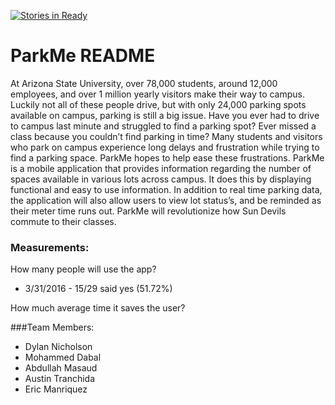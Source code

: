 [![Stories in Ready](https://badge.waffle.io/asu-cis-capstone/parkme.png?label=ready&title=Ready)](https://waffle.io/asu-cis-capstone/parkme)
# ParkMe README

At Arizona State University, over 78,000 students, around 12,000 employees, and over 1 million yearly visitors make their way to campus. Luckily not all of these people drive, but with only 24,000 parking spots available on campus, parking is still a big issue. Have you ever had to drive to campus last minute and struggled to find a parking spot? Ever missed a class because you couldn’t find parking in time? Many students and visitors who park on campus experience long delays and frustration while trying to find a parking space. ParkMe hopes to help ease these frustrations. ParkMe is a mobile application that provides information regarding the number of spaces available in various lots across campus. It does this by displaying functional and easy to use information. In addition to real time parking data, the application will also allow users to view lot status’s, and be reminded as their meter time runs out. ParkMe will revolutionize how Sun Devils commute to their classes.

### Measurements:

How many people will use the app?
 - 3/31/2016 - 15/29 said yes (51.72%)

How much average time it saves the user?

###Team Members:

- Dylan Nicholson
- Mohammed Dabal
- Abdullah Masaud
- Austin Tranchida
- Eric Manriquez
